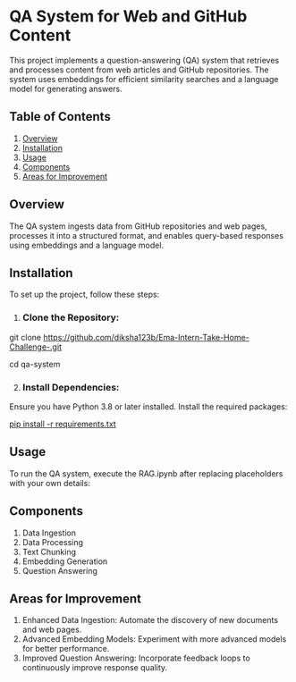 # QA System for Web and GitHub Content

This project implements a question-answering (QA) system that retrieves and processes content from web articles and GitHub repositories. The system uses embeddings for efficient similarity searches and a language model for generating answers.

## Table of Contents
1. [Overview](#overview)
2. [Installation](#installation)
3. [Usage](#usage)
4. [Components](#components)
5. [Areas for Improvement](#areas-for-improvement)

## Overview
The QA system ingests data from GitHub repositories and web pages, processes it into a structured format, and enables query-based responses using embeddings and a language model.

## Installation
To set up the project, follow these steps:

1. ### Clone the Repository:

git clone https://github.com/diksha123b/Ema-Intern-Take-Home-Challenge-.git

cd qa-system

2. ### Install Dependencies:
Ensure you have Python 3.8 or later installed. Install the required packages:

[pip install -r requirements.txt](#fhew)

## Usage
To run the QA system, execute the RAG.ipynb after replacing placeholders with your own details:

## Components
1. Data Ingestion
2. Data Processing
3. Text Chunking
4. Embedding Generation
5. Question Answering




## Areas for Improvement
1. Enhanced Data Ingestion: Automate the discovery of new documents and web pages.
2. Advanced Embedding Models: Experiment with more advanced models for better performance.
3. Improved Question Answering: Incorporate feedback loops to continuously improve response quality.

